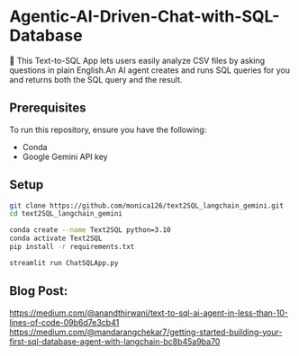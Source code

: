 # Agentic-AI-Driven-Chat-with-SQL-Database
🚀 This Text-to-SQL App lets users easily analyze CSV files by asking questions in plain English.An AI agent creates and runs SQL queries for you and returns both the SQL query and the result.

## Prerequisites
To run this repository, ensure you have the following:
- Conda 
- Google Gemini API key

## Setup
```bash
git clone https://github.com/monica126/text2SQL_langchain_gemini.git
cd text2SQL_langchain_gemini

conda create --name Text2SQL python=3.10
conda activate Text2SQL
pip install -r requirements.txt

streamlit run ChatSQLApp.py
```
## Blog Post:
https://medium.com/@anandthirwani/text-to-sql-ai-agent-in-less-than-10-lines-of-code-09b6d7e3cb41
https://medium.com/@mandarangchekar7/getting-started-building-your-first-sql-database-agent-with-langchain-bc8b45a9ba70
